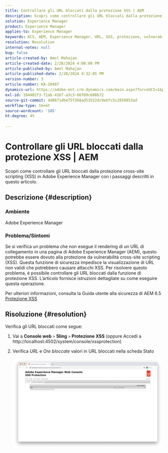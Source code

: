 ```yaml
---
title: Controllare gli URL bloccati dalla protezione XSS | AEM
description: Scopri come controllare gli URL bloccati dalla protezione XSS in Adobe Experience Manager.
solution: Experience Manager
product: Experience Manager
applies-to: Experience Manager
keywords: KCS, AEM, Experience Manager, URL, XSS, protezione, vulnerabilità cross-site scripting
resolution: Resolution
internal-notes: null
bug: false
article-created-by: Amol Mahajan
article-created-date: 2/28/2024 4:08:09 PM
article-published-by: Amol Mahajan
article-published-date: 2/28/2024 4:32:05 PM
version-number: 3
article-number: KA-20407
dynamics-url: https://adobe-ent.crm.dynamics.com/main.aspx?forceUCI=1&pagetype=entityrecord&etn=knowledgearticle&id=1e3ccc8d-53d6-ee11-9078-00224804dfb5
exl-id: 104402f3-f1ab-4167-a3c3-66f09c688b72
source-git-commit: 4d8871db475f268ad53522dc9ebfc5c2850853ad
workflow-type: tm+mt
source-wordcount: '185'
ht-degree: 4%

---
```


# Controllare gli URL bloccati dalla protezione XSS | AEM


Scopri come controllare gli URL bloccati dalla protezione cross-site scripting (XSS) in Adobe Experience Manager con i passaggi descritti in questo articolo.

## Descrizione {#description}


### <b>Ambiente</b>

Adobe Experience Manager



### <b>Problema/Sintomi</b>

Se si verifica un problema che non esegue il rendering di un URL di collegamento in una pagina di Adobe Experience Manager (AEM), questo potrebbe essere dovuto alla protezione da vulnerabilità cross-site scripting (XSS). Questa funzione di sicurezza impedisce la visualizzazione di URL non validi che potrebbero causare attacchi XSS. Per risolvere questo problema, è possibile controllare gli URL bloccati dalla funzione di protezione XSS.
L’articolo fornisce istruzioni dettagliate su come eseguire questa operazione.

Per ulteriori informazioni, consulta la Guida utente alla sicurezza di AEM 6.5 [Protezione XSS](https://experienceleague.adobe.com/docs/experience-manager-65/developing/introduction/security.html)


## Risoluzione {#resolution}


Verifica gli URL bloccati come segue:

1. Vai a <b>Console web</b> `>`  <b>Sling</b> `>`  <b>Protezione XSS</b> (oppure Accedi a http://localhost:4502/system/console/xssprotection)


2. Verifica *URL* e *Ore bloccate* valori in URL bloccati nella scheda Stato

   ![](assets/c1d7a6cc-d521-ed11-b83e-0022480866ad.png)
